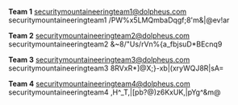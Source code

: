 **Team 1**
securitymountaineeringteam1@dolpheus.com
securitymountaineeringteam1
/PW%x5LMQmbaDqgf;8'm&|@ev!ar

**Team 2**
securitymountaineeringteam2@dolpheus.com
securitymountaineeringteam2
&~8/"Us/rVn%{a_fbjsuD*BEcnq9

**Team 3**
securitymountaineeringteam3@dolpheus.com
securitymountaineeringteam3
8RVxR*]@X;}-xb|(xryWQJ8R|sA=

**Team 4**
securitymountaineeringteam4@dolpheus.com
securitymountaineeringteam4
,H^_T,|[pb?@)z6KxUK,|pYg^&m@
